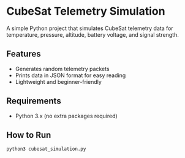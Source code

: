 # CubeSat Telemetry Simulation

A simple Python project that simulates CubeSat telemetry data for temperature, pressure, altitude, battery voltage, and signal strength.

## Features
- Generates random telemetry packets
- Prints data in JSON format for easy reading
- Lightweight and beginner-friendly

## Requirements
- Python 3.x (no extra packages required)

## How to Run
```bash
python3 cubesat_simulation.py
